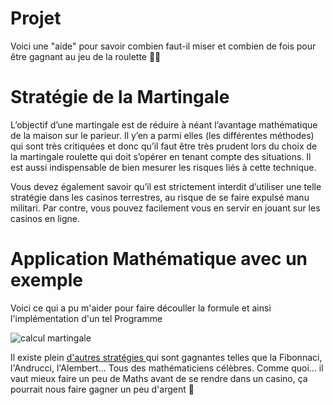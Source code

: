 # Projet
Voici une "aide" pour savoir combien faut-il miser et combien de fois pour être gagnant au jeu de la roulette 🎰🎲

# Stratégie de la Martingale
L’objectif d’une martingale est de réduire à néant l’avantage mathématique de la maison sur le parieur. Il y’en a parmi elles (les différentes méthodes) qui sont très critiquées et donc qu’il faut être très prudent lors du choix de la martingale roulette qui doit s’opérer en tenant compte des situations. Il est aussi indispensable de bien mesurer les risques liés à cette technique. 

Vous devez également savoir qu’il est strictement interdit d’utiliser une telle stratégie dans les casinos terrestres, au risque de se faire expulsé manu militari. Par contre, vous pouvez facilement vous en servir en jouant sur les casinos en ligne. 


# Application Mathématique avec un exemple
Voici ce qui a pu m'aider pour faire découller la formule et ainsi l'implémentation d'un tel Programme

![calcul martingale](https://user-images.githubusercontent.com/61350744/132385511-754fe8d9-b43d-4cdf-9a46-908b20d368a7.jpg)

Il existe plein [d'autres stratégies ](https://www.casino.org/canada/fr/roulette/strategie/) qui sont gagnantes telles que la Fibonnaci, l'Andrucci, l'Alembert... Tous des mathématiciens célèbres. Comme quoi... il vaut mieux faire un peu de Maths avant de se rendre dans un casino, ça pourrait nous faire gagner un peu d'argent 🙂
